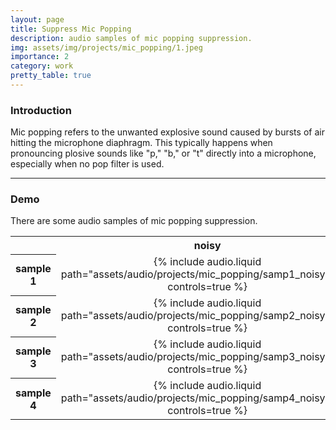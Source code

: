 ```yaml
---
layout: page
title: Suppress Mic Popping
description: audio samples of mic popping suppression.
img: assets/img/projects/mic_popping/1.jpeg
importance: 2
category: work
pretty_table: true
---
```


### Introduction
Mic popping refers to the unwanted explosive sound caused by bursts of air hitting the microphone diaphragm. This typically happens when pronouncing plosive sounds like "p," "b," or "t" directly into a microphone, especially when no pop filter is used.

---

### Demo
There are some audio samples of mic popping suppression.

<table style="text-align: center;">
    <tr>
        <th> </th>
        <th>noisy</th>
        <th>denoised</th>
    </tr>
    <tr>
        <th>sample 1</th>
        <td>{% include audio.liquid path="assets/audio/projects/mic_popping/samp1_noisy.mp3" controls=true %}</td>
        <td>{% include audio.liquid path="assets/audio/projects/mic_popping/samp1_denoised.mp3" controls=true %}</td>
    </tr>
    <tr>
        <th>sample 2</th>
        <td>{% include audio.liquid path="assets/audio/projects/mic_popping/samp2_noisy.mp3" controls=true %}</td>
        <td>{% include audio.liquid path="assets/audio/projects/mic_popping/samp2_denoised.mp3" controls=true %}</td>
    </tr>
    <tr>
        <th>sample 3</th>
        <td>{% include audio.liquid path="assets/audio/projects/mic_popping/samp3_noisy.mp3" controls=true %}</td>
        <td>{% include audio.liquid path="assets/audio/projects/mic_popping/samp3_denoised.mp3" controls=true %}</td>
    </tr>
    <tr>
        <th>sample 4</th>
        <td>{% include audio.liquid path="assets/audio/projects/mic_popping/samp4_noisy.mp3" controls=true %}</td>
        <td>{% include audio.liquid path="assets/audio/projects/mic_popping/samp4_denoised.mp3" controls=true %}</td>
    </tr>
</table>